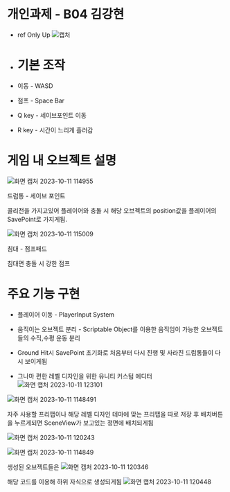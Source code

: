 # 개인과제 - B04 김강현

- ref Only Up
![캡처](https://github.com/koju2005/3Week/assets/141552941/d6b42513-b00a-4805-8480-1d6472718308)

- # 기본 조작

- 이동 - WASD
- 점프 - Space Bar
- Q key - 세이브포인트 이동
- R key - 시간이 느리게 흘러감


# 게임 내 오브젝트 설명
![화면 캡처 2023-10-11 114955](https://github.com/koju2005/3Week/assets/141552941/15d423a6-6f50-4a2e-95b6-d83a1148f145)

드럼통 - 세이브 포인트

콜리전을 가지고있어 플레이어와 충돌 시 해당 오브젝트의 position값을 플레이어의 SavePoint로 가지게됨.



![화면 캡처 2023-10-11 115009](https://github.com/koju2005/3Week/assets/141552941/8f502749-7aa6-424c-996b-1249e5decbbe)

침대 - 점프패드

침대면 충돌 시 강한 점프

# 주요 기능 구현

- 플레이어 이동 - PlayerInput System

- 움직이는 오브젝트 분리 - Scriptable Object를 이용한 움직임이 가능한 오브젝트들의 수직,수평 운동 분리

- Ground Hit시 SavePoint 초기화로 처음부터 다시 진행 및 사라진 드럼통들이 다시 보이게됨

- 그나마 편한 레벨 디자인을 위한 유니티 커스텀 에디터
![화면 캡처 2023-10-11 123101](https://github.com/koju2005/3Week/assets/141552941/5467da23-e0f9-4819-a42b-488736cb8a46)

 ![화면 캡처 2023-10-11 1148491](https://github.com/koju2005/3Week/assets/141552941/4d759a34-9768-4736-96f0-b71c27206e5b)

 자주 사용할 프리팹이나 해당 레벨 디자인 테마에 맞는 프리팹을 따로 저장 후 배치버튼을 누르게되면 SceneView가 보고있는 정면에 배치되게됨
 
 ![화면 캡처 2023-10-11 120243](https://github.com/koju2005/3Week/assets/141552941/303f74ab-2660-4150-b0de-e0d4e4e7710c)

 ![화면 캡처 2023-10-11 114849](https://github.com/koju2005/3Week/assets/141552941/ac55546e-8381-49d0-9192-4700e424b6d8)

 생성된 오브젝트들은
  ![화면 캡처 2023-10-11 120346](https://github.com/koju2005/3Week/assets/141552941/16cab999-7d5b-4253-8a19-b2ad730bef20)

해당 코드를 이용해 하위 자식으로 생성되게됨
![화면 캡처 2023-10-11 120448](https://github.com/koju2005/3Week/assets/141552941/53bc9e2e-af85-41fc-bb2d-2a17cb71d89c)
